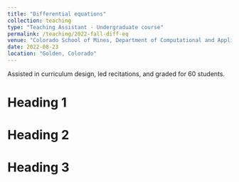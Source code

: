 ```yaml
---
title: "Differential equations"
collection: teaching
type: "Teaching Assistant · Undergraduate course"
permalink: /teaching/2022-fall-diff-eq
venue: "Colorado School of Mines, Department of Computational and Applied Mathematics"
date: 2022-08-23
location: "Golden, Colorado"
---
```


Assisted in curriculum design, led recitations, and graded for 60 students.

Heading 1
======

Heading 2
======

Heading 3
======

